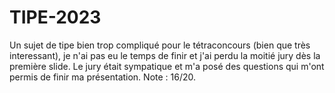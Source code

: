 # TIPE-2023
Un sujet de tipe bien trop compliqué pour le tétraconcours (bien que très interessant), je n'ai pas eu le temps de finir et j'ai perdu la moitié jury dès la première slide.
Le jury était sympatique et m'a posé des questions qui m'ont permis de finir ma présentation. Note : 16/20.
